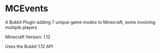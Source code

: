 # MCEvents
A Bukkit Plugin adding 7 unique game modes to Minecraft, some involving multiple players

Minecraft Version: 1.12

Uses the Bukkit 1.12 API
